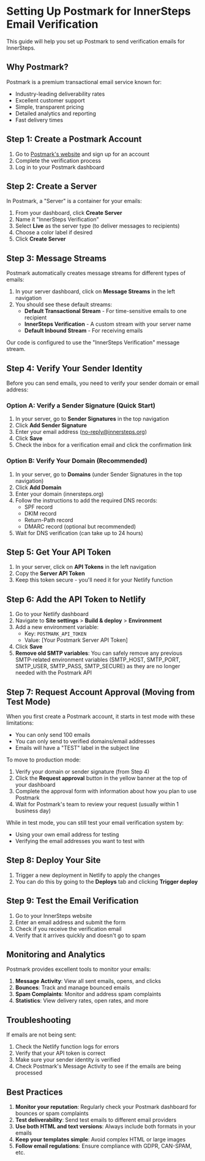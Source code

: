 # Setting Up Postmark for InnerSteps Email Verification

This guide will help you set up Postmark to send verification emails for InnerSteps.

## Why Postmark?

Postmark is a premium transactional email service known for:

- Industry-leading deliverability rates
- Excellent customer support
- Simple, transparent pricing
- Detailed analytics and reporting
- Fast delivery times

## Step 1: Create a Postmark Account

1. Go to [Postmark's website](https://postmarkapp.com/) and sign up for an account
2. Complete the verification process
3. Log in to your Postmark dashboard

## Step 2: Create a Server

In Postmark, a "Server" is a container for your emails:

1. From your dashboard, click **Create Server**
2. Name it "InnerSteps Verification"
3. Select **Live** as the server type (to deliver messages to recipients)
4. Choose a color label if desired
5. Click **Create Server**

## Step 3: Message Streams

Postmark automatically creates message streams for different types of emails:

1. In your server dashboard, click on **Message Streams** in the left navigation
2. You should see these default streams:
   - **Default Transactional Stream** - For time-sensitive emails to one recipient
   - **InnerSteps Verification** - A custom stream with your server name
   - **Default Inbound Stream** - For receiving emails

Our code is configured to use the "InnerSteps Verification" message stream.

## Step 4: Verify Your Sender Identity

Before you can send emails, you need to verify your sender domain or email address:

### Option A: Verify a Sender Signature (Quick Start)

1. In your server, go to **Sender Signatures** in the top navigation
2. Click **Add Sender Signature**
3. Enter your email address (no-reply@innersteps.org)
4. Click **Save**
5. Check the inbox for a verification email and click the confirmation link

### Option B: Verify Your Domain (Recommended)

1. In your server, go to **Domains** (under Sender Signatures in the top navigation)
2. Click **Add Domain**
3. Enter your domain (innersteps.org)
4. Follow the instructions to add the required DNS records:
   - SPF record
   - DKIM record
   - Return-Path record
   - DMARC record (optional but recommended)
5. Wait for DNS verification (can take up to 24 hours)

## Step 5: Get Your API Token

1. In your server, click on **API Tokens** in the left navigation
2. Copy the **Server API Token**
3. Keep this token secure - you'll need it for your Netlify function

## Step 6: Add the API Token to Netlify

1. Go to your Netlify dashboard
2. Navigate to **Site settings** > **Build & deploy** > **Environment**
3. Add a new environment variable:
   - Key: `POSTMARK_API_TOKEN`
   - Value: [Your Postmark Server API Token]
4. Click **Save**
5. **Remove old SMTP variables**: You can safely remove any previous SMTP-related environment variables (SMTP_HOST, SMTP_PORT, SMTP_USER, SMTP_PASS, SMTP_SECURE) as they are no longer needed with the Postmark API

## Step 7: Request Account Approval (Moving from Test Mode)

When you first create a Postmark account, it starts in test mode with these limitations:
- You can only send 100 emails
- You can only send to verified domains/email addresses
- Emails will have a "TEST" label in the subject line

To move to production mode:

1. Verify your domain or sender signature (from Step 4)
2. Click the **Request approval** button in the yellow banner at the top of your dashboard
3. Complete the approval form with information about how you plan to use Postmark
4. Wait for Postmark's team to review your request (usually within 1 business day)

While in test mode, you can still test your email verification system by:
- Using your own email address for testing
- Verifying the email addresses you want to test with

## Step 8: Deploy Your Site

1. Trigger a new deployment in Netlify to apply the changes
2. You can do this by going to the **Deploys** tab and clicking **Trigger deploy**

## Step 9: Test the Email Verification

1. Go to your InnerSteps website
2. Enter an email address and submit the form
3. Check if you receive the verification email
4. Verify that it arrives quickly and doesn't go to spam

## Monitoring and Analytics

Postmark provides excellent tools to monitor your emails:

1. **Message Activity**: View all sent emails, opens, and clicks
2. **Bounces**: Track and manage bounced emails
3. **Spam Complaints**: Monitor and address spam complaints
4. **Statistics**: View delivery rates, open rates, and more

## Troubleshooting

If emails are not being sent:

1. Check the Netlify function logs for errors
2. Verify that your API token is correct
3. Make sure your sender identity is verified
4. Check Postmark's Message Activity to see if the emails are being processed

## Best Practices

1. **Monitor your reputation**: Regularly check your Postmark dashboard for bounces or spam complaints
2. **Test deliverability**: Send test emails to different email providers
3. **Use both HTML and text versions**: Always include both formats in your emails
4. **Keep your templates simple**: Avoid complex HTML or large images
5. **Follow email regulations**: Ensure compliance with GDPR, CAN-SPAM, etc. 